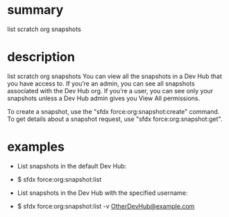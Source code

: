 # summary

list scratch org snapshots

# description

list scratch org snapshots
You can view all the snapshots in a Dev Hub that you have access to. If you’re an admin, you can see all snapshots associated with the Dev Hub org. If you’re a user, you can see only your snapshots unless a Dev Hub admin gives you View All permissions.

To create a snapshot, use the "sfdx force:org:snapshot:create" command. To get details about a snapshot request, use "sfdx force:org:snapshot:get".

# examples

- List snapshots in the default Dev Hub:

- $ sfdx force:org:snapshot:list

- List snapshots in the Dev Hub with the specified username:

- $ sfdx force:org:snapshot:list -v OtherDevHub@example.com
